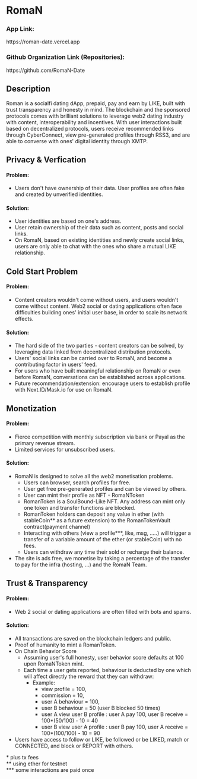 # RomaN
<h3>App Link:</h3><div>https://roman-date.vercel.app</div>
<h3>Github Organization Link (Repositories):</h3><div>https://github.com/RomaN-Date</div>

## Description
Roman is a socialfi dating dApp, prepaid, pay and earn by LIKE, built with trust transparency and honesty in mind.
The blockchain and the sponsored protocols comes with brilliant solutions to leverage web2 dating industry with content, interoperability and incentives.
With user interactions built based on decentralized protocols, users receive recommended links through CyberConnect, view pre-generated profiles through RSS3, and are able to converse with ones' digital identity through XMTP.

## Privacy & Verfication
#### Problem: 
- Users don't have ownership of their data. User profiles are often fake and created by unverified identities.
#### Solution: 
- User identities are based on one's address.
- User retain ownership of their data such as content, posts and social links.
- On RomaN, based on existing identities and newly create social links, users are only able to chat with the ones who share a mutual LIKE relationship.

## Cold Start Problem
#### Problem:
- Content creators wouldn't come without users, and users wouldn't come without content. Web2 social or dating applications often face difficulties building ones' initial user base, in order to scale its network effects.
#### Solution:
- The hard side of the two parties - content creators can be solved, by leveraging data linked from decentralized distribution protocols.
- Users' social links can be carried over to RomaN, and become a contributing factor in users' feed.
- For users who have built meaningful relationship on RomaN or even before RomaN, conversations can be established across applications.
- Future recommendation/extension: encourage users to establish profile with Next.ID/Mask.io for use on RomaN.

## Monetization
#### Problem:
- Fierce competition with monthly subscription via bank or Payal as the primary revenue stream.
- Limited services for unsubscribed users.
#### Solution:
- RomaN is designed to solve all the web2 monetisation problems.
    - Users can browser, search profiles for free.
    - User get free pre-generated profiles and can be viewed by others.
    - User can mint their profile as NFT - RomaNToken
    - RomanToken is a SoulBound-Like NFT. Any address can mint only one token and transfer functions are blocked.
    - RomanToken holders can deposit any value in ether (with stableCoin** as a future extension) to the RomanTokenVault contract(payment channel)
    - Interacting with others (view a profile***, like, msg, .....) will trigger a transfer of a variable amount of the ether (or stableCoin) with no fees.
    - Users can withdraw any time their sold or recharge their balance.
- The site is ads free, we monetise by taking a percentage of the transfer to pay for the infra (hosting, ...) and the RomaN Team.

## Trust & Transparency
#### Problem:
- Web 2 social or dating applications are often filled with bots and spams.
#### Solution:
- All transactions are saved on the blockchain ledgers and public.
- Proof of humanity to mint a RomanToken.
- On Chain Behavior Score
    - Assuming user's full honesty, user behavior score defaults at 100 upon RomaNToken mint.
    - Each time a user gets reported, behaviour is deducted by one which will affect directly the reward that they can withdraw:
        - Example:
            - view profile = 100,
            - commission = 10,
            - user A behaviour = 100,
            - user B behaviour = 50 (user B blocked 50 times)
            - user A view user B profile : user A pay 100, user B receive = 100*(50/100) - 10 = 40
            - user B view user A profile : user B pay 100, user A receive = 100*(100/100) - 10 = 90
- Users have access to follow or LIKE, be followed or be LIKED, match or CONNECTED, and block or REPORT with others.

<div>* plus tx fees</div>
<div>** using ether for testnet</div>
<div>*** some interactions are paid once</div>
